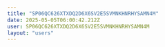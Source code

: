 ```yaml
---
title: "SP06QC626XTXDQ2D6X6SV2E5SVMNKHNRHYSAMN4M"
date: 2025-05-05T06:00:42.212Z
user: SP06QC626XTXDQ2D6X6SV2E5SVMNKHNRHYSAMN4M
layout: "users"
---
```

    